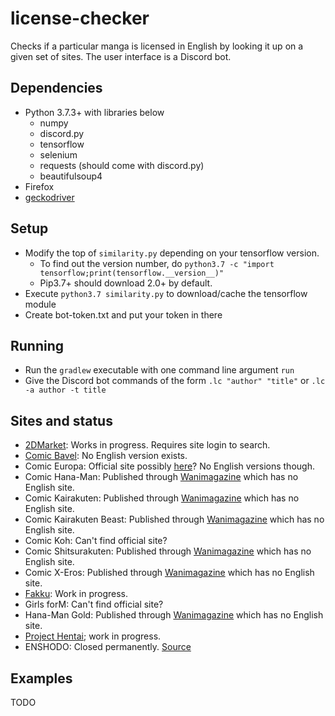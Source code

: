 # license-checker
Checks if a particular manga is licensed in English by looking it up on a given set of sites. The user interface is a Discord bot.
## Dependencies
* Python 3.7.3+ with libraries below
	* numpy
	* discord.py
	* tensorflow
	* selenium
	* requests (should come with discord.py)
	* beautifulsoup4
* Firefox
* [geckodriver](https://github.com/mozilla/geckodriver/releases)
## Setup
* Modify the top of `similarity.py` depending on your tensorflow version.
	* To find out the version number, do `python3.7 -c "import tensorflow;print(tensorflow.__version__)"`
	* Pip3.7+ should download 2.0+ by default.
* Execute `python3.7 similarity.py` to download/cache the tensorflow module
* Create bot-token.txt and put your token in there
## Running
* Run the `gradlew` executable with one command line argument `run`
* Give the Discord bot commands of the form `.lc "author" "title"` or `.lc -a author -t title`
## Sites and status
* [2DMarket](http://2d-market.com/): Works in progress. Requires site login to search.
* [Comic Bavel](https://comicbavel.com/): No English version exists.
* Comic Europa: Official site possibly [here](http://comicbavel.com/europa/)? No English versions though.
* Comic Hana-Man: Published through [Wanimagazine](https://www.wani.com/) which has no English site.
* Comic Kairakuten: Published through [Wanimagazine](https://www.wani.com/) which has no English site.
* Comic Kairakuten Beast: Published through [Wanimagazine](https://www.wani.com/) which has no English site.
* Comic Koh: Can't find official site?
* Comic Shitsurakuten: Published through [Wanimagazine](https://www.wani.com/) which has no English site.
* Comic X-Eros: Published through [Wanimagazine](https://www.wani.com/) which has no English site.
* [Fakku](https://www.fakku.net/): Work in progress.
* Girls forM: Can't find official site?
* Hana-Man Gold: Published through [Wanimagazine](https://www.wani.com/) which has no English site.
* [Project Hentai](https://www.projecthentai.com/); work in progress.
* ENSHODO: Closed permanently. [Source](https://www.twipu.com/patinafinish/tweet/1167021110849703937)
## Examples
TODO

